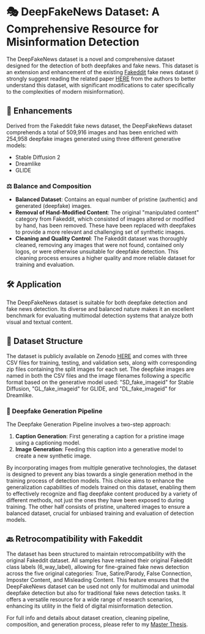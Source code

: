 # 🎭 DeepFakeNews Dataset: A Comprehensive Resource for Misinformation Detection

The DeepFakeNews dataset is a novel and comprehensive dataset designed for the detection of both deepfakes and fake news. This dataset is an extension and enhancement of the existing [Fakeddit](https://fakeddit.netlify.app/) fake news dataset (i strongly suggest reading the related paper [HERE](https://arxiv.org/abs/1911.03854) from the authors to better understand this dataset, with significant modifications to cater specifically to the complexities of modern misinformation).

## 🚀 Enhancements
Derived from the Fakeddit fake news dataset, the DeepFakeNews dataset comprehends a total of 509,916 images and has been enriched with 254,958 deepfake images generated using three different generative models:
* Stable Diffusion 2
* Dreamlike
* GLIDE

### ⚖️ Balance and Composition
- **Balanced Dataset**: Contains an equal number of pristine (authentic) and generated (deepfake) images.
- **Removal of Hand-Modified Content**: The original "manipulated content" category from Fakeddit, which consisted of images altered or modified by hand, has been removed. These have been replaced with deepfakes to provide a more relevant and challenging set of synthetic images.
- **Cleaning and Quality Control**: The Fakeddit dataset was thoroughly cleaned, removing any images that were not found, contained only logos, or were otherwise unsuitable for deepfake detection. This cleaning process ensures a higher quality and more reliable dataset for training and evaluation.

## 🛠️ Application
The DeepFakeNews dataset is suitable for both deepfake detection and fake news detection. Its diverse and balanced nature makes it an excellent benchmark for evaluating multimodal detection systems that analyze both visual and textual content.

## 📁 Dataset Structure
The dataset is publicly available on Zenodo [HERE](https://zenodo.org/records/11186584) and comes with three CSV files for training, testing, and validation sets, along with corresponding zip files containing the split images for each set. The deepfake images are named in both the CSV files and the image filenames following a specific format based on the generative model used: "SD_fake_imageid" for Stable Diffusion, "GL_fake_imageid" for GLIDE, and "DL_fake_imageid" for Dreamlike.

### 🔄 Deepfake Generation Pipeline
The Deepfake Generation Pipeline involves a two-step approach:
1. **Caption Generation**: First generating a caption for a pristine image using a captioning model.
2. **Image Generation**: Feeding this caption into a generative model to create a new synthetic image.

By incorporating images from multiple generative technologies, the dataset is designed to prevent any bias towards a single generation method in the training process of detection models. This choice aims to enhance the generalization capabilities of models trained on this dataset, enabling them to effectively recognize and flag deepfake content produced by a variety of different methods, not just the ones they have been exposed to during training. The other half consists of pristine, unaltered images to ensure a balanced dataset, crucial for unbiased training and evaluation of detection models.

## 🔙 Retrocompatibility with Fakeddit
The dataset has been structured to maintain retrocompatibility with the original Fakeddit dataset. All samples have retained their original Fakeddit class labels (6_way_label), allowing for fine-grained fake news detection across the five original categories: True, Satire/Parody, False Connection, Imposter Content, and Misleading Content. This feature ensures that the DeepFakeNews dataset can be used not only for multimodal and unimodal deepfake detection but also for traditional fake news detection tasks. It offers a versatile resource for a wide range of research scenarios, enhancing its utility in the field of digital misinformation detection.

For full info and details about dataset creation, cleaning pipeline, composition, and generation process, please refer to my [Master Thesis](https://etd.adm.unipi.it/t/etd-05082024-174758/).
